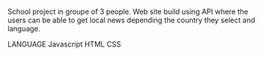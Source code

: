 School project in groupe of 3 people.
Web site build using API where the users can be able to get local news depending the country they select and language.

LANGUAGE
Javascript
HTML
CSS
